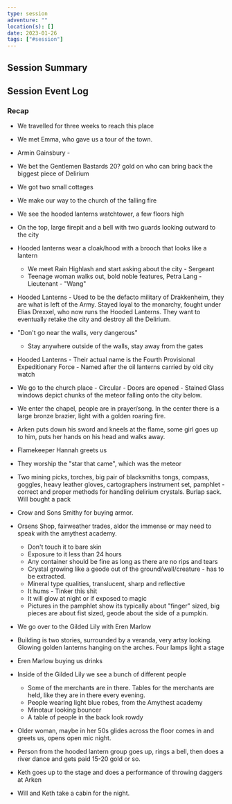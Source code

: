 ```yaml
---
type: session
adventure: ""
location(s): []
date: 2023-01-26
tags: ["#session"]
---
```


## Session Summary

## Session Event Log

### Recap 
- We travelled for three weeks to reach this place
- We met Emma, who gave us a tour of the town.

- Armin Gainsbury - 
- We bet the Gentlemen Bastards 20? gold on who can bring back the biggest piece of Delirium
- We got two small cottages
- We make our way to the church of the falling fire
- We see the hooded lanterns watchtower, a few floors high
- On the top, large firepit and a bell with two guards looking outward to the city
- Hooded lanterns wear a cloak/hood with a brooch that looks like a lantern
	- We meet Rain Highlash and start asking about the city - Sergeant
	- Teenage woman walks out, bold noble features, Petra Lang - Lieutenant - "Wang"
- Hooded Lanterns - Used to be the defacto military of Drakkenheim, they are what is left of the Army. Stayed loyal to the monarchy, fought under Elias Drexxel, who now runs the Hooded Lanterns. They want to eventually retake the city and destroy all the Delirium.
- "Don't go near the walls, very dangerous"
	- Stay anywhere outside of the walls, stay away from the gates
- Hooded Lanterns - Their actual name is the Fourth Provisional Expeditionary Force - Named after the oil lanterns carried by old city watch
- We go to the church place - Circular - Doors are opened - Stained Glass windows depict chunks of the meteor falling onto the city below.
- We enter the chapel, people are in prayer/song. In the center there is a large bronze brazier, light with a golden roaring fire.
- Arken puts down his sword and kneels at the flame, some girl goes up to him, puts her hands on his head and walks away.
- Flamekeeper Hannah greets us
- They worship the "star that came", which was the meteor
- Two mining picks, torches, big pair of blacksmiths tongs, compass, goggles, heavy leather gloves, cartographers instrument set, pamphlet - correct and proper methods for handling delirium crystals. Burlap sack. Will bought a pack
- Crow and Sons Smithy for buying armor.
- Orsens Shop, fairweather trades, aldor the immense or may need to speak with the amythest academy.
	- Don't touch it to bare skin
	- Exposure to it less than 24 hours
	- Any container should be fine as long as there are no rips and tears
	- Crystal growing like a geode out of the ground/wall/creature - has to be extracted.
	- Mineral type qualities, translucent, sharp and reflective
	- It hums - Tinker this shit
	- It will glow at night or if exposed to magic
	- Pictures in the pamphlet show its typically about "finger" sized, big pieces are about fist sized, geode about the side of a pumpkin.
- We go over to the Gilded Lily with Eren Marlow
- Building is two stories, surrounded by a veranda, very artsy looking. Glowing golden lanterns hanging on the arches. Four lamps light a stage
-  Eren Marlow buying us drinks
- Inside of the Gilded Lily we see a bunch of different people
	- Some of the merchants are in there. Tables for the merchants are held, like they are in there every evening.
	- People wearing light blue robes, from the Amythest academy
	- Minotaur looking bouncer
	- A table of people in the back look rowdy
- Older woman, maybe in her 50s glides across the floor comes in and greets us, opens open mic night.
- Person from the hooded lantern group goes up, rings a bell, then does a river dance and gets paid 15-20 gold or so.
- Keth goes up to the stage and does a performance of throwing daggers at Arken
- Will and Keth take a cabin for the night.